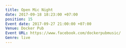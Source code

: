 ```yaml
---
title: Open Mic Night
date: 2017-09-18 18:23:00 +07:00
position: 15
Event date: 2017-09-27 21:00:00 +07:00
Venue: Docker Pub
Event URL: https://www.facebook.com/dockerpubmusic/
Genre: live
---
```


